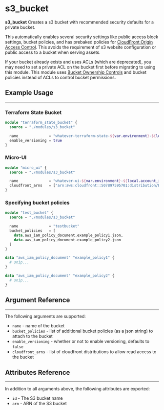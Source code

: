 # s3_bucket

**s3_bucket** Creates a s3 bucket with recommended security defaults for a private bucket.

This automatically enables several security settings like public access block settings, bucket policies, and has prebaked policies for [CloudFront Origin Access Control](https://aws.amazon.com/blogs/networking-and-content-delivery/amazon-cloudfront-introduces-origin-access-control-oac/). This avoids the requirement of s3 website configuration or public access to a bucket when serving assets.

If your bucket already exists and uses ACLs (which are deprecated), you may need to set a private ACL on the bucket first before migrating to using this module. This module uses [Bucket Ownership Controls](https://docs.aws.amazon.com/AmazonS3/latest/userguide/about-object-ownership.html) and bucket policies instead of ACLs to control bucket permissions.

## Example Usage

---

### Terraform State Bucket

```terraform
module "terraform_state_bucket" {
  source = "./modules/s3_bucket"

  name              = "whatever-terraform-state-${var.environment}-${local.account_id}"
  enable_versioning = true
}
```

### Micro-UI

```terraform
module "micro_ui" {
  source = "./modules/s3_bucket"

  name              = "whatever-ui-${var.environment}-${local.account_id}"
  cloudfront_arns   = ["arn:aws:cloudfront::507897595701:distribution/E285AA1RBBB6EJ"]
}
```

### Specifying bucket policies

```terraform
module "test_bucket" {
  source = "./modules/s3_bucket"

  name              = "testbucket"
  bucket_policies   = [
    data.aws_iam_policy_document.example_policy1.json,
    data.aws_iam_policy_document.example_policy2.json
  ]
}

data "aws_iam_policy_document" "example_policy1" {
  # snip...
}

data "aws_iam_policy_document" "example_policy2" {
  # snip...
}
```

## Argument Reference

---

The following arguments are supported:

- `name` - name of the bucket
- `bucket_policies` - list of additional bucket policies (as a json string) to attach to the bucket
- `enable_versioning` - whether or not to enable versioning, defaults to `false`
- `cloudfront_arns` - list of cloudfront distributions to allow read access to the bucket

## Attributes Reference

---

In addition to all arguments above, the following attributes are exported:

- `id` - The S3 bucket name
- `arn` - ARN of the S3 bucket
